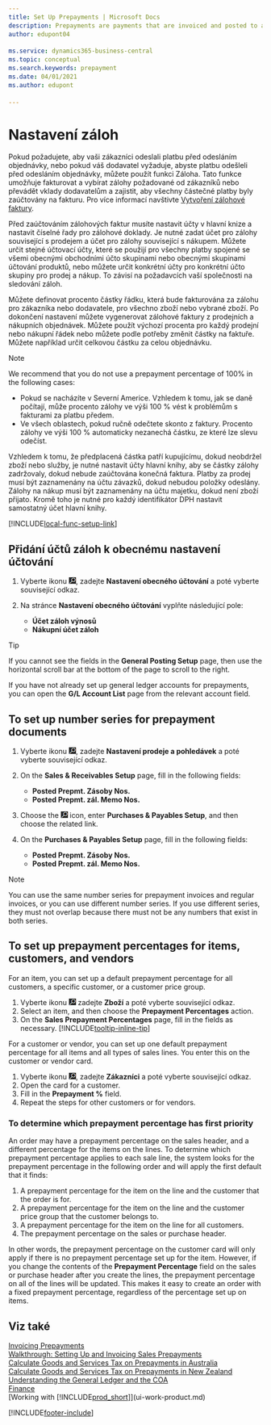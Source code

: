 ```yaml
---
title: Set Up Prepayments | Microsoft Docs
description: Prepayments are payments that are invoiced and posted to a sales or purchase prepayment order before final invoicing. You might require a deposit before you manufacture items to order, or you might require payment before you ship items to a customer. The prepayments functionality enables you to invoice and collect deposits required from customers or to remit deposits to vendors. Thus, you can ensure that all payments are posted against an invoice.
author: edupont04

ms.service: dynamics365-business-central
ms.topic: conceptual
ms.search.keywords: prepayment
ms.date: 04/01/2021
ms.author: edupont

---
```

# Nastavení záloh
Pokud požadujete, aby vaši zákazníci odeslali platbu před odesláním objednávky, nebo pokud váš dodavatel vyžaduje, abyste platbu odešleli před odesláním objednávky, můžete použít funkci Záloha. Tato funkce umožňuje fakturovat a vybírat zálohy požadované od zákazníků nebo převádět vklady dodavatelům a zajistit, aby všechny částečné platby byly zaúčtovány na fakturu. Pro více informací navštivte [Vytvoření zálohové faktury](finance-how-to-create-prepayment-invoices.md).

Před zaúčtováním zálohových faktur musíte nastavit účty v hlavní knize a nastavit číselné řady pro zálohové doklady. Je nutné zadat účet pro zálohy související s prodejem a účet pro zálohy související s nákupem. Můžete určit stejné účtovací účty, které se použijí pro všechny platby spojené se všemi obecnými obchodními účto skupinami nebo obecnými skupinami účtování produktů, nebo můžete určit konkrétní účty pro konkrétní účto skupiny pro prodej a nákup. To závisí na požadavcích vaší společnosti na sledování záloh.

Můžete definovat procento částky řádku, která bude fakturována za zálohu pro zákazníka nebo dodavatele, pro všechno zboží nebo vybrané zboží. Po dokončení nastavení můžete vygenerovat zálohové faktury z prodejních a nákupních objednávek. Můžete použít výchozí procenta pro každý prodejní nebo nákupní řádek nebo můžete podle potřeby změnit částky na faktuře. Můžete například určit celkovou částku za celou objednávku.

> [!NOTE]
> We recommend that you do not use a prepayment percentage of 100% in the following cases:
> * Pokud se nacházíte v Severní Americe. Vzhledem k tomu, jak se daně počítají, může procento zálohy ve výši 100 % vést k problémům s fakturami za platbu předem.
> * Ve všech oblastech, pokud ručně odečtete skonto z faktury. Procento zálohy ve výši 100 % automaticky nezanechá částku, ze které lze slevu odečíst.

Vzhledem k tomu, že předplacená částka patří kupujícímu, dokud neobdržel zboží nebo služby, je nutné nastavit účty hlavní knihy, aby se částky zálohy zadržovaly, dokud nebude zaúčtována konečná faktura. Platby za prodej musí být zaznamenány na účtu závazků, dokud nebudou položky odeslány. Zálohy na nákup musí být zaznamenány na účtu majetku, dokud není zboží přijato. Kromě toho je nutné pro každý identifikátor DPH nastavit samostatný účet hlavní knihy.

[!INCLUDE[local-func-setup-link](includes/local-func-setup-link.md)]

## Přidání účtů záloh k obecnému nastavení účtování

1. Vyberte ikonu ![Žárovky, která otevře funkci Řekněte mi](media/ui-search/search_small.png "Řekněte mi, co chcete dělat"), zadejte **Nastavení obecného účtování** a poté vyberte související odkaz.
2. Na stránce **Nastavení obecného účtování** vyplňte následující pole:

   - **Účet záloh výnosů**
   - **Nákupní  účet záloh**

> [!TIP]
> If you cannot see the fields in the **General Posting Setup** page, then use the horizontal scroll bar at the bottom of the page to scroll to the right.

If you have not already set up general ledger accounts for prepayments, you can open the **G/L Account List** page from the relevant account field.

## To set up number series for prepayment documents

1. Vyberte ikonu ![Žárovky, která otevře funkci Řekněte mi](media/ui-search/search_small.png "Řekněte mi, co chcete dělat"), zadejte **Nastavení prodeje a pohledávek** a poté vyberte související odkaz.
2. On the **Sales & Receivables Setup** page, fill in the following fields:

   - **Posted Prepmt. Zásoby Nos.**
   - **Posted Prepmt. zál.  Memo Nos.**

1. Choose the ![Lightbulb that opens the Tell Me feature](media/ui-search/search_small.png "Tell me what you want to do") icon, enter **Purchases & Payables Setup**, and then choose the related link.
2. On the **Purchases & Payables Setup** page, fill in the following fields:

   - **Posted Prepmt. Zásoby Nos.**
   - **Posted Prepmt. zál.  Memo Nos.**

> [!NOTE]  
> You can use the same number series for prepayment invoices and regular invoices, or you can use different number series. If you use different series, they must not overlap because there must not be any numbers that exist in both series.

## To set up prepayment percentages for items, customers, and vendors
For an item, you can set up a default prepayment percentage for all customers, a specific customer, or a customer price group.

1. Vyberte ikonu ![Žárovky, která otevře funkci Řekněte mi](media/ui-search/search_small.png "Řekněte mi, co chcete dělat") zadejte **Zboží** a poté vyberte související odkaz.
2. Select an item, and then choose the **Prepayment Percentages** action.
3. On the **Sales Prepayment Percentages** page, fill in the fields as necessary. [!INCLUDE[tooltip-inline-tip](includes/tooltip-inline-tip_md.md)]

For a customer or vendor, you can set up one default prepayment percentage for all items and all types of sales lines. You enter this on the customer or vendor card.

1. Vyberte ikonu ![Žárovky, která otevře funkci Řekněte mi](media/ui-search/search_small.png "Řekněte mi, co chcete dělat"), zadejte **Zákazníci** a poté vyberte související odkaz.
2. Open the card for a customer.
3. Fill in the **Prepayment %** field.
4. Repeat the steps for other customers or for vendors.

### To determine which prepayment percentage has first priority

An order may have a prepayment percentage on the sales header, and a different percentage for the items on the lines. To determine which prepayment percentage applies to each sale line, the system looks for the prepayment percentage in the following order and will apply the first default that it finds:

1. A prepayment percentage for the item on the line and the customer that the order is for.
2. A prepayment percentage for the item on the line and the customer price group that the customer belongs to.
3. A prepayment percentage for the item on the line for all customers.
4. The prepayment percentage on the sales or purchase header.

In other words, the prepayment percentage on the customer card will only apply if there is no prepayment percentage set up for the item. However, if you change the contents of the **Prepayment Percentage** field on the sales or purchase header after you create the lines, the prepayment percentage on all of the lines will be updated. This makes it easy to create an order with a fixed prepayment percentage, regardless of the percentage set up on items.

## Viz také

[Invoicing Prepayments](finance-invoice-prepayments.md)  
[Walkthrough: Setting Up and Invoicing Sales Prepayments](walkthrough-setting-up-and-invoicing-sales-prepayments.md)  
[Calculate Goods and Services Tax on Prepayments in Australia](LocalFunctionality/Australia/how-to-calculate-goods-and-services-tax-on-prepayments.md)  
[Calculate Goods and Services Tax on Prepayments in New Zealand](LocalFunctionality/NewZealand/how-to-calculate-goods-and-services-tax-on-prepayments.md)  
[Understanding the General Ledger and the COA](finance-general-ledger.md)  
[Finance](finance.md)  
[Working with [!INCLUDE[prod_short](includes/prod_short.md)]](ui-work-product.md)


[!INCLUDE[footer-include](includes/footer-banner.md)]